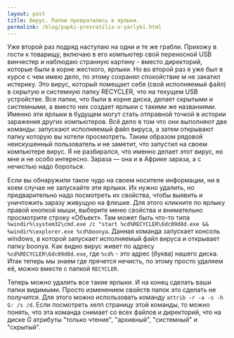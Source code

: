 ```yaml
---
layout: post
title: Вирус. Папки превратились в ярлыки.
permalink: /blog/papki-prevratilis-v-yarlyki.html
---
```

Уже второй раз подряд наступаю на одни и те же грабли. Прихожу в гости к товарищу, включаю в его компьютер свой переносной USB винчестер и наблюдаю странную картину - вместо директорий, которые были в корне жесткого, ярлыки. Но во второй раз я уже был в курсе с чем имею дело, по этому сохранял спокойствие м не закатил истерику. Это вирус, который помещает себя (свой исполняемый файл) в скрытую и системную папку RECYCLER, что на текущем USB устройстве. Все папки, что были в корне диска, делает скрытыми и системными, а вместо них создает ярлыки с такими же названиями. Именно эти ярлыки в будущем могут стать отправной точкой в истории заражения других компьютеров. Всё дело в том что они выполняют две команды: запускают исполняемый файл вируса, а затем открывают папку которую вы хотели просмотреть. Таким образом рядовой неискушенный пользователь и не заметит, что запустил на своем компьютере вирус. Я не разбирался, что именно делает этот вирус, но мне и не особо интересно. Зараза — она и в Африке зараза, а с нечистью надо бороться.
<!--more-->
Если вы обнаружили такое чудо на своем носителе информации, ни в коем случае не запускайте эти ярлыки. Их нужно удалить, но предварительно надо посмотреть их свойства, чтобы выявить и уничтожить заразу живущую на флешке. Для этого кликните по ярлыку правой кнопкой мыши, выберите меню свойства и внимательно просмотрите строку «Объект». Там может быть что-то типа `%windir%\system32\cmd.exe /c "start %cd%RECYCLER\6dc09d8d.exe && %windir%\explorer.exe %cd%boonya`. Данная команда запускает консоль windows, в которой запускает исполняемый файл вируса и открывает папку boonya. Как видно вирус живет по адресу `%cd%RECYCLER\6dc09d8d.exe`, где `%cd%` - это адрес (буква) нашего диска. Итак теперь мы знаем где прячется нечисть, по этому просто удаляем её, можно вместе с папкой `RECYCLER`.

Теперь можно удалить все такие ярлыки. И на конец сделать ваши папки видимыми. Просто изменением свойств папок это сделать не получится. Для этого можно использовать команду `attrib -r -a -s -h G: /s /d`. Если посмотреть хелп страницу этой команды, то можно понять, что эта команда снимает со всех файлов и директорий, что на диске *G* атрибуты "только чтение", "архивный", "системный" и "скрытый".
